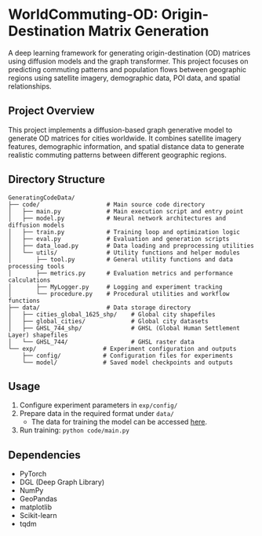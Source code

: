 # WorldCommuting-OD: Origin-Destination Matrix Generation

A deep learning framework for generating origin-destination (OD) matrices using diffusion models and the graph transformer. This project focuses on predicting commuting patterns and population flows between geographic regions using satellite imagery, demographic data, POI data, and spatial relationships.

## Project Overview

This project implements a diffusion-based graph generative model to generate OD matrices for cities worldwide. It combines satellite imagery features, demographic information, and spatial distance data to generate realistic commuting patterns between different geographic regions.

## Directory Structure

```
GeneratingCodeData/
├── code/                   # Main source code directory
│   ├── main.py             # Main execution script and entry point
│   ├── model.py            # Neural network architectures and diffusion models
│   ├── train.py            # Training loop and optimization logic
│   ├── eval.py             # Evaluation and generation scripts
│   ├── data_load.py        # Data loading and preprocessing utilities
│   └── utils/              # Utility functions and helper modules
│       ├── tool.py         # General utility functions and data processing tools
│       ├── metrics.py      # Evaluation metrics and performance calculations
│       ├── MyLogger.py     # Logging and experiment tracking
│       └── procedure.py    # Procedural utilities and workflow functions
├── data/                   # Data storage directory
│   ├── cities_global_1625_shp/    # Global city shapefiles
│   ├── global_cities/             # Global city datasets
│   ├── GHSL_744_shp/              # GHSL (Global Human Settlement Layer) shapefiles
│   └── GHSL_744/                  # GHSL raster data
└── exp/                   # Experiment configuration and outputs
    ├── config/            # Configuration files for experiments
    └── model/             # Saved model checkpoints and outputs
```

## Usage

1. Configure experiment parameters in `exp/config/`
2. Prepare data in the required format under `data/`
   - The data for training the model can be accessed [here](https://github.com/tsinghua-fib-lab/CommutingODGen-Dataset/tree/main).
3. Run training: `python code/main.py`

## Dependencies

- PyTorch
- DGL (Deep Graph Library)
- NumPy
- GeoPandas
- matplotlib
- Scikit-learn
- tqdm